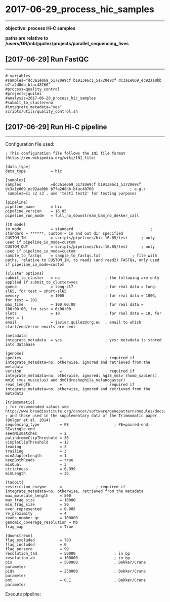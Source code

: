 # 2017-06-29_process_hic_samples
----------------------------------------------------------------------------------------------------

**objective: process Hi-C samples**

**paths are relative to /users/GR/mb/jquilez/projects/parallel_sequencing_lives**



## [2017-06-29] Run FastQC
----------------------------------------------------------------------------------------------------

```
# variables
#samples="dc3a1e069_51720e9cf b1913e6c1_51720e9cf dc3a1e069_ec92aa0bb b7fa2d8db_bfac48760"
#process=quality_control
#project=jquilez
#analysis=2017-06-28_process_hic_samples
#submit_to_cluster=no
#integrate_metadata="yes"
scripts/utils/quality_control.sh
```



## [2017-06-29] Run Hi-C pipeline
----------------------------------------------------------------------------------------------------

Configuration file used:
```
; This configuration file follows the INI file format (https://en.wikipedia.org/wiki/INI_file)

[data_type]
data_type			= hic

[samples]
samples				=dc3a1e069_51720e9cf b1913e6c1_51720e9cf dc3a1e069_ec92aa0bb b7fa2d8db_bfac48760				; e.g.: `samples=s1 s2 s3`, use 'test1 test2' for testing purposes

[pipeline]
pipeline_name		= hic
pipeline_version	= 16.05
pipeline_run_mode	= full_no_downstream_bam_no_dekker_call

[IO mode]
io_mode				= standard									; standard = ******, custom = in and out dir specified
CUSTOM_IN			= scripts/pipelines/hic-16.05/test 		; only used if pipeline_io_mode=custom
CUSTOM_OUT			= scripts/pipelines/hic-16.05/test		; only used if pipeline_io_mode=custom
sample_to_fastqs	= sample_to_fastqs.txt				; file with paths, relative to CUSTOM_IN, to read1 (and read2) FASTQs, only used if pipeline_io_mode=custom

[cluster options]
submit_to_cluster	= no					; the following are only applied if submit_to_cluster=yes
queue				= long-sl7				; for real data = long-sl65, for test = short-sl65
memory				= 100G					; for real data = 100G, for test = 20G
max_time			= 100:00:00 			; for real data = 100:00:00, for test = 6:00:00
slots				= 10 					; for real data = 10, for test = 1
email				= javier.quilez@crg.eu	; email to which start/end/error emails are sent

[metadata]
integrate_metadata	= yes					; yes: metadata is stored into database

[genome]
species					= 					; required if integrate_metadata=no, otherwise, ignored and retrieved from the metadata
version					= 					; required if integrate_metadata=no, otherwise, ignored: hg38_mmtv (homo_sapiens), mm10 (mus_musculus) and dm6(droshophila_melanogaster)
read_length				=  					; required if integrate_metadata=no, otherwise, ignored and retrieved from the metadata

[trimmomatic]
; for recommended values see http://www.broadinstitute.org/cancer/software/genepattern/modules/docs/Trimmomatic/
; and those used in the supplementary data of the Trimmomatic paper (Bolger et al. 2014)
sequencing_type			= PE					; PE=paired-end, SE=single-end
seedMismatches			= 2
palindromeClipThreshold	= 30
simpleClipThreshold		= 12
leading					= 3
trailing				= 3
minAdapterLength		= 1
keepBothReads			= true
minQual					= 3
strictness				= 0.999
minLength				= 36

[tadbit]
restriction_enzyme		= 				; required if integrate_metadata=no, otherwise, retrieved from the metadata
max_molecule_length		= 500
max_frag_size			= 10000
min_frag_size			= 50
over_represented		= 0.005
re_proximity			= 4
reads_number_qc			= 100000
genomic_coverage_resolution	= Mb
frag_map				= True

[downstream]
flag_excluded			= 783
flag_included			= 0
flag_perzero			= 99
resolution_tad			= 50000 				; in bp
resolution_ab			= 100000				; in bp
pis						= 500000				; Dekker/Crane parameter
pids					= 250000				; Dekker/Crane parameter
pnt						= 0.1					; Dekker/Crane parameter
```

Execute pipeline:
```

```


